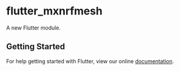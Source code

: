 # flutter_mxnrfmesh

A new Flutter module.

## Getting Started

For help getting started with Flutter, view our online
[documentation](https://flutter.dev/).
